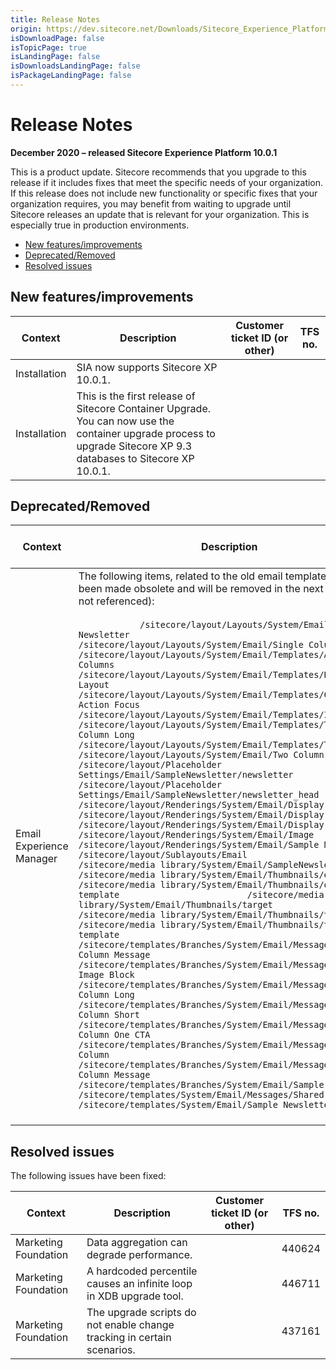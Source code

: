 ```yaml
---
title: Release Notes
origin: https://dev.sitecore.net/Downloads/Sitecore_Experience_Platform/100/Sitecore_Experience_Platform_100_Update1/Release_Notes
isDownloadPage: false
isTopicPage: true
isLandingPage: false
isDownloadsLandingPage: false
isPackageLandingPage: false
---
```


# Release Notes

**December 2020 – released Sitecore Experience Platform 10.0.1**

This is a product update. Sitecore recommends that you upgrade to this release if it includes fixes that meet the specific needs of your organization. If this release does not include new functionality or specific fixes that your organization requires, you may benefit from waiting to upgrade until Sitecore releases an update that is relevant for your organization. This is especially true in production environments.

-   [New features/improvements](#New)
-   [Deprecated/Removed](#Deprecated)
-   [Resolved issues](#Resolved)

## New features/improvements

 | Context | Description | Customer ticket ID (or other) | TFS no. |
 | --- | --- | --- | --- |
 | Installation | SIA now supports Sitecore XP 10.0.1. ​​ |  |  |
 | Installation | This is the first release of Sitecore Container Upgrade. You can now use the container upgrade process to upgrade Sitecore XP 9.3 databases to Sitecore XP 10.0.1. ​​ |  |  |

## Deprecated/Removed

 | Context | Description | Customer ticket ID (or other) | TFS no. |
 | --- | --- | --- | --- |
 | Email Experience Manager | ​​​​The following items, related to the old email templates have been made obsolete and will be removed in the next release (if not referenced):<br /><br />` 			/sitecore/layout/Layouts/System/Email/Sample Newsletter 			   			/sitecore/layout/Layouts/System/Email/Single Column Layout 			   			/sitecore/layout/Layouts/System/Email/Templates/Alternating Columns 			   			/sitecore/layout/Layouts/System/Email/Templates/Basic Layout 			   			/sitecore/layout/Layouts/System/Email/Templates/Call To Action Focus 			   			/sitecore/layout/Layouts/System/Email/Templates/Image Focus 			   			/sitecore/layout/Layouts/System/Email/Templates/Three Column Long 			   			/sitecore/layout/Layouts/System/Email/Templates/Two Column 			   			/sitecore/layout/Layouts/System/Email/Two Column Layout 			   			/sitecore/layout/Placeholder Settings/Email/SampleNewsletter/newsletter 			   			/sitecore/layout/Placeholder Settings/Email/SampleNewsletter/newsletter_head 			   			/sitecore/layout/Renderings/System/Email/Display Body 			   			/sitecore/layout/Renderings/System/Email/Display Footer 			   			/sitecore/layout/Renderings/System/Email/Display Sidebar 			   			/sitecore/layout/Renderings/System/Email/Image 			   			/sitecore/layout/Renderings/System/Email/Sample Newsletter 			   			/sitecore/layout/Sublayouts/Email 			   			/sitecore/media library/System/Email/SampleNewsletter 			   			/sitecore/media library/System/Email/Thumbnails/existing 			   			/sitecore/media library/System/Email/Thumbnails/one-column-template 			   			/sitecore/media library/System/Email/Thumbnails/target 			   			/sitecore/media library/System/Email/Thumbnails/two_column 			   			/sitecore/media library/System/Email/Thumbnails/two-column-template 			   			/sitecore/templates/Branches/System/Email/Messages/One-Column Message 			   			/sitecore/templates/Branches/System/Email/Messages/Right Image Block 			   			/sitecore/templates/Branches/System/Email/Messages/Thee Column Long 			   			/sitecore/templates/Branches/System/Email/Messages/Thee Column Short 			   			/sitecore/templates/Branches/System/Email/Messages/Two Column One CTA 			   			/sitecore/templates/Branches/System/Email/Messages/Two Column 			   			/sitecore/templates/Branches/System/Email/Messages/Two-Column Message 			   			/sitecore/templates/Branches/System/Email/Sample Newsletter 			   			/sitecore/templates/System/Email/Messages/Shared 			   			/sitecore/templates/System/Email/Sample Newsletter 			`<br /><br /> |  | 395100 |

## Resolved issues

The following issues have been fixed:

 | Context | Description | Customer ticket ID (or other) | TFS no. |
 | --- | --- | --- | --- |
 | Marketing Foundation | ​​Data aggregation can ​degrade ​performance. |  | 440624 |
 | Marketing Foundation | ​​A hardcoded percentile causes an infinite loop in XDB upgrade tool. |  | 446711 |
 | Marketing Foundation | ​​The upgrade scripts do not enable change tracking in certain scenarios. |  | 437161 |